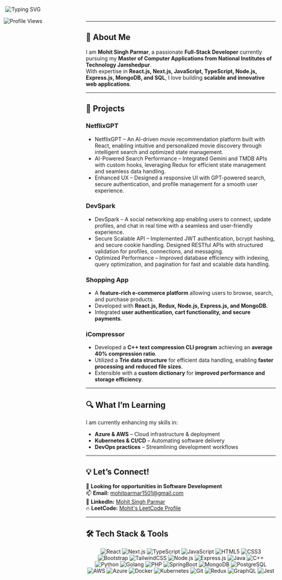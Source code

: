 
<div style="position: fixed; top: 10px; left: 10px; z-index: 1000;">
  <!-- Typing Animation -->
  <p align="center">
    <img src="https://readme-typing-svg.herokuapp.com?font=Cooper+Black&color=FFFFFF&size=30&center=true&vCenter=true&width=1000&height=30&lines=Hi+My+name+is+Mohit+%F0%9F%91%8B;I'm+a+Full-Stack+Developer+%F0%9F%92%BB;I+love+building+scalable+web+applications" alt="Typing SVG">
  </p>

  <p align="center">
    <img src="https://komarev.com/ghpvc/?username=mohitparmar1501&color=brightgreen" alt="Profile Views">
  </p>
</div>

---

## 👋 About Me  
I am **Mohit Singh Parmar**, a passionate **Full-Stack Developer** currently pursuing my **Master of Computer Applications from National Institutes of Technology Jamshedpur**.  
With expertise in **React.js, Next.js, JavaScript, TypeScript, Node.js, Express.js, MongoDB, and SQL**, I love building **scalable and innovative web applications**.  

---

## 🚀 Projects  

### **NetflixGPT**  
- NetflixGPT – An AI-driven movie recommendation platform built with React, enabling intuitive and personalized
  movie discovery through intelligent search and optimized state management.
- AI-Powered Search Performance – Integrated Gemini and TMDB APIs with custom hooks, leveraging Redux for
  efficient state management and seamless data handling.
- Enhanced UX – Designed a responsive UI with GPT-powered search, secure authentication, and profile management
  for a smooth user experience. 

### **DevSpark**  
- DevSpark – A social networking app enabling users to connect, update profiles, and chat in real time with a
  seamless and user-friendly experience.
- Secure Scalable API – Implemented JWT authentication, bcrypt hashing, and secure cookie handling. Designed
  RESTful APIs with structured validation for profiles, connections, and messaging.
- Optimized Performance – Improved database efficiency with indexing, query optimization, and pagination for fast
  and scalable data handling.

### **Shopping App**  
- A **feature-rich e-commerce platform** allowing users to browse, search, and purchase products.  
- Developed with **React.js, Redux, Node.js, Express.js, and MongoDB**.  
- Integrated **user authentication, cart functionality, and secure payments**. 

### **iCompressor**  
- Developed a **C++ text compression CLI program** achieving an **average 40% compression ratio**.  
- Utilized a **Trie data structure** for efficient data handling, enabling **faster processing and reduced file sizes**.  
- Extensible with a **custom dictionary** for **improved performance and storage efficiency**.  

---

## 🔍 What I’m Learning  
I am currently enhancing my skills in:  
- **Azure & AWS** – Cloud infrastructure & deployment  
- **Kubernetes & CI/CD** – Automating software delivery  
- **DevOps practices** – Streamlining development workflows  

---

## 💡 Let’s Connect!  
💼 **Looking for opportunities in Software Development**  
📫 **Email:** mohitparmar1501@gmail.com  
🔗 **LinkedIn:** [Mohit Singh Parmar](https://www.linkedin.com/in/mohit-singh-parmar-1ba948274/)  
🔥 **LeetCode:** [Mohit's LeetCode Profile](https://leetcode.com/mohitparmar1501/)  

---

## 🛠️ Tech Stack & Tools  

<p align="center">
  <!-- Frontend Techs -->
  <img src="https://img.shields.io/badge/React-20232A?style=for-the-badge&logo=react&logoColor=61DAFB" alt="React">
  <img src="https://img.shields.io/badge/Next.js-000000?style=for-the-badge&logo=next.js&logoColor=white" alt="Next.js">
  <img src="https://img.shields.io/badge/TypeScript-3178C6?style=for-the-badge&logo=typescript&logoColor=white" alt="TypeScript">
  <img src="https://img.shields.io/badge/JavaScript-F7DF1E?style=for-the-badge&logo=javascript&logoColor=black" alt="JavaScript">
  <img src="https://img.shields.io/badge/HTML5-E34F26?style=for-the-badge&logo=html5&logoColor=white" alt="HTML5">
  <img src="https://img.shields.io/badge/CSS3-1572B6?style=for-the-badge&logo=css3&logoColor=white" alt="CSS3">
  <img src="https://img.shields.io/badge/Bootstrap-563D7C?style=for-the-badge&logo=bootstrap&logoColor=white" alt="Bootstrap">
  <img src="https://img.shields.io/badge/TailwindCSS-06B6D4?style=for-the-badge&logo=tailwindcss&logoColor=white" alt="TailwindCSS">

  <!-- Backend Techs -->
  <img src="https://img.shields.io/badge/Node.js-43853D?style=for-the-badge&logo=node.js&logoColor=white" alt="Node.js">
  <img src="https://img.shields.io/badge/Express.js-000000?style=for-the-badge&logo=express&logoColor=white" alt="Express.js">
  <img src="https://img.shields.io/badge/Java-007396?style=for-the-badge&logo=java&logoColor=white" alt="Java">
  <img src="https://img.shields.io/badge/C%2B%2B-00599C?style=for-the-badge&logo=cplusplus&logoColor=white" alt="C++">
  <img src="https://img.shields.io/badge/Python-3776AB?style=for-the-badge&logo=python&logoColor=white" alt="Python">
  <img src="https://img.shields.io/badge/Golang-00ADD8?style=for-the-badge&logo=go&logoColor=white" alt="Golang">
  <img src="https://img.shields.io/badge/PHP-777BB4?style=for-the-badge&logo=php&logoColor=white" alt="PHP">
  <img src="https://img.shields.io/badge/SpringBoot-6DB33F?style=for-the-badge&logo=springboot&logoColor=white" alt="SpringBoot">

  <!-- Database -->
  <img src="https://img.shields.io/badge/MongoDB-47A248?style=for-the-badge&logo=mongodb&logoColor=white" alt="MongoDB">
  <img src="https://img.shields.io/badge/PostgreSQL-336791?style=for-the-badge&logo=postgresql&logoColor=white" alt="PostgreSQL">

  <!-- Cloud & DevOps -->
  <img src="https://img.shields.io/badge/AWS-FF9900?style=for-the-badge&logo=amazonaws&logoColor=white" alt="AWS">
  <img src="https://img.shields.io/badge/Azure-0089D6?style=for-the-badge&logo=microsoftazure&logoColor=white" alt="Azure">
  <img src="https://img.shields.io/badge/Docker-2496ED?style=for-the-badge&logo=docker&logoColor=white" alt="Docker">
  <img src="https://img.shields.io/badge/Kubernetes-326CE5?style=for-the-badge&logo=kubernetes&logoColor=white" alt="Kubernetes">

  <!-- Tools -->
  <img src="https://img.shields.io/badge/Git-F05032?style=for-the-badge&logo=git&logoColor=white" alt="Git">
  <img src="https://img.shields.io/badge/Redux-764ABC?style=for-the-badge&logo=redux&logoColor=white" alt="Redux">
  <img src="https://img.shields.io/badge/GraphQL-E10098?style=for-the-badge&logo=graphql&logoColor=white" alt="GraphQL">
  <img src="https://img.shields.io/badge/Jest-C21325?style=for-the-badge&logo=jest&logoColor=white" alt="Jest">
</p>
